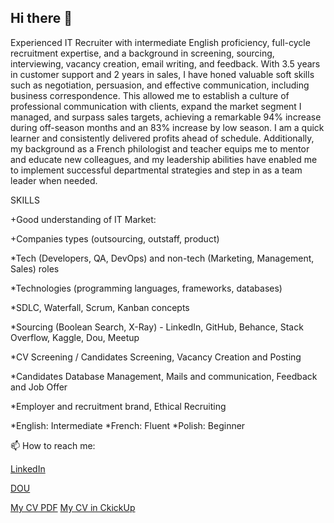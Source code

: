 ## Hi there 👋

Experienced IT Recruiter with intermediate English proficiency, full-cycle recruitment expertise, and a background in screening, sourcing, interviewing, vacancy creation, email writing, and feedback. With 3.5 years in customer support and 2 years in sales, I have honed valuable soft skills such as negotiation, persuasion, and effective communication, including business correspondence. This allowed me to establish a culture of professional communication with clients, expand the market segment I managed, and surpass sales targets, achieving a remarkable 94% increase during off-season months and an 83% increase by low season. I am a quick learner and consistently delivered profits ahead of schedule. Additionally, my background as a French philologist and teacher equips me to mentor and educate new colleagues, and my leadership abilities have enabled me to implement successful departmental strategies and step in as a team leader when needed.

SKILLS

+Good understanding of IT Market:

 +Companies types (outsourcing, outstaff, product)

 *Tech (Developers, QA, DevOps) and non-tech (Marketing, Management, Sales) roles

 *Technologies (programming languages, frameworks, databases)

*SDLC, Waterfall, Scrum, Kanban concepts

*Sourcing (Boolean Search, X-Ray) - LinkedIn, GitHub, Behance, Stack Overflow, Kaggle, Dou, Meetup

*CV Screening / Candidates Screening, Vacancy Creation and Posting

*Candidates Database Management, Mails and communication, Feedback and Job Offer

*Employer and recruitment brand, Ethical Recruiting

*English: Intermediate
*French: Fluent
*Polish: Beginner

📫 How to reach me:
 
 [LinkedIn](https://www.linkedin.com/in/viktoriia-kurhanevych/)
 
 [DOU](https://dou.ua/users/viktoriia-kurhanevych/)

[My CV PDF](https://drive.google.com/file/d/11bWCE2COEe9SKQewtKmbK-RhVW4RYSYy/view?usp=sharing) [My CV in CkickUp](https://doc.clickup.com/9012023078/p/h/8cjh3t6-472/a295cf41eaf70f4)
